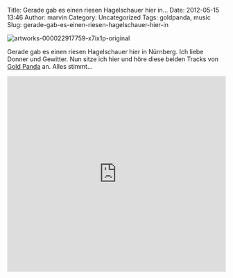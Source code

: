 Title: Gerade gab es einen riesen Hagelschauer hier in...
Date: 2012-05-15 13:46
Author: marvin
Category: Uncategorized
Tags: goldpanda, music
Slug: gerade-gab-es-einen-riesen-hagelschauer-hier-in

![artworks-000022917759-x7ix1p-original]({filename}/images/artworks-000022917759-x7ix1p-original.jpg)

Gerade gab es einen riesen Hagelschauer hier in Nürnberg. Ich liebe
Donner und Gewitter. Nun sitze ich hier und höre diese beiden Tracks von
[Gold Panda](http://soundcloud.com/gold-panda) an. Alles stimmt...

<iframe width="100%" height="450" scrolling="no" frameborder="no" src="http://w.soundcloud.com/player/?url=http%3A%2F%2Fapi.soundcloud.com%2Fplaylists%2F1957430&amp;auto_play=false&amp;show_artwork=true&amp;color=3366cc"></iframe>

